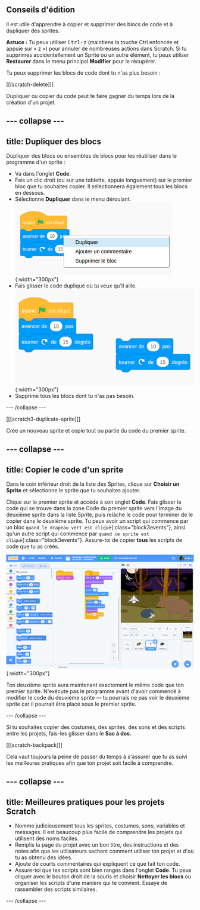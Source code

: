 ## Conseils d'édition
Il est utile d'apprendre à copier et supprimer des blocs de code et à dupliquer des sprites.

**Astuce :** Tu peux utiliser <kbd>Ctrl-z</kbd> (maintiens la touche Ctrl enfoncée et appuie sur « z ») pour annuler de nombreuses actions dans Scratch. Si tu supprimes accidentellement un Sprite ou un autre élément, tu peux utiliser **Restaurer** dans le menu principal **Modifier** pour le récupérer.

Tu peux supprimer les blocs de code dont tu n'as plus besoin :

[[[scratch-delete]]]

Dupliquer ou copier du code peut te faire gagner du temps lors de la création d'un projet.

--- collapse ---
---
title: Dupliquer des blocs
---

Dupliquer des blocs ou ensembles de blocs pour les réutiliser dans le programme d'un sprite :

* Va dans l'onglet **Code**.
* Fais un clic droit (ou sur une tablette, appuie longuement) sur le premier bloc que tu souhaites copier. Il sélectionnera également tous les blocs en dessous.
* Sélectionne **Dupliquer** dans le menu déroulant. ![Selecting 'Duplicate' in the menu.](images/scratchguide-duplicate.png){:width="300px"}
* Fais glisser le code dupliqué où tu veux qu'il aille. ![Moving the duplicated code.](images/scratchguide-drag.png){:width="300px"}
* Supprime tous les blocs dont tu n'as pas besoin.

--- /collapse ---

[[[scratch3-duplicate-sprite]]]

Crée un nouveau sprite et copie tout ou partie du code du premier sprite.

--- collapse ---
---
title: Copier le code d'un sprite
---

Dans le coin inférieur droit de la liste des Sprites, clique sur **Choisir un Sprite** et sélectionne le sprite que tu souhaites ajouter.

Clique sur le premier sprite et accéde à son onglet **Code**. Fais glisser le code qui se trouve dans la zone Code du premier sprite vers l'image du deuxième sprite dans la liste Sprite, puis relâche le code pour terminer de le copier dans le deuxième sprite. Tu peux avoir un script qui commence par un bloc `quand le drapeau vert est cliqué`{:class="block3events"}, ainsi qu'un autre script qui commence par `quand ce sprite est cliqué`{:class="block3events"}. Assure-toi de copier **tous** les scripts de code que tu as créés.

![Copie de code vers un autre sprite.](images/challenge1-sprite-list.gif){:width="300px"}

Ton deuxième sprite aura maintenant exactement le même code que ton premier sprite. N'exécute pas le programme avant d'avoir commencé à modifier le code du deuxième sprite — tu pourrais ne pas voir le deuxième sprite car il pourrait être placé sous le premier sprite.

--- /collapse ---

Si tu souhaites copier des costumes, des sprites, des sons et des scripts entre les projets, fais-les glisser dans le **Sac à dos**.

[[[scratch-backpack]]]

Cela vaut toujours la peine de passer du temps à s'assurer que tu as suivi les meilleures pratiques afin que ton projet soit facile à comprendre.

--- collapse ---
---
title: Meilleures pratiques pour les projets Scratch
---

- Nomme judicieusement tous les sprites, costumes, sons, variables et messages. Il est beaucoup plus facile de comprendre les projets qui utilisent des noms faciles.
- Remplis la page du projet avec un bon titre, des instructions et des notes afin que les utilisateurs sachent comment utiliser ton projet et d'où tu as obtenu des idées.
- Ajoute de courts commentaires qui expliquent ce que fait ton code.
- Assure-toi que tes scripts sont bien rangés dans l'onglet **Code**. Tu peux cliquer avec le bouton droit de la souris et choisir **Nettoyer les blocs** ou organiser les scripts d'une manière qui te convient. Essaye de rassembler des scripts similaires.

--- /collapse ---
